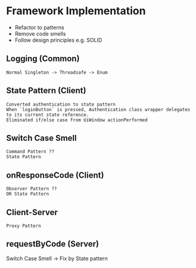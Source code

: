 # Framework Implementation
* Refactor to patterns
* Remove code smells
* Follow design principles e.g. SOLID

## Logging (Common)
    Normal Singleton -> Threadsafe -> Enum

## State Pattern (Client)
    Converted authentication to state pattern
    When `loginButton` is pressed, Authentication class wrapper delegates to its current state reference.
    Eliminated if/else case from UiWindow actionPerformed

## Switch Case Smell
    Command Pattern ??
    State Pattern

## onResponseCode (Client)
    Observer Pattern ??
    OR State Pattern

## Client-Server
    Proxy Pattern

## requestByCode (Server)
   Switch Case Smell -> Fix by State pattern
